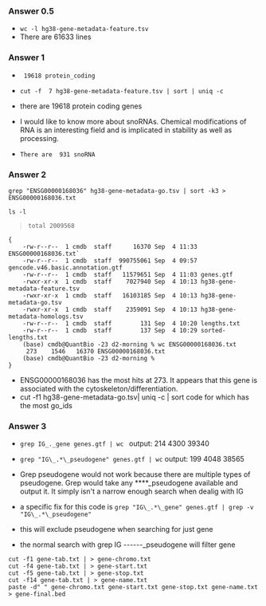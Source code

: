 ### Answer 0.5
- `wc -l hg38-gene-metadata-feature.tsv`
- There are 61633 lines

### Answer 1
- ``` 19618 protein_coding```

- ```cut -f  7 hg38-gene-metadata-feature.tsv | sort | uniq -c```

- there are 19618 protein coding genes

- I would like to know more about snoRNAs. Chemical modifications of RNA is an interesting field and is implicated in stability as well as processing. 

- ```There are  931 snoRNA ```


### Answer 2
```grep "ENSG00000168036" hg38-gene-metadata-go.tsv | sort -k3 > ENSG00000168036.txt ```

```ls -l```
> `total 2009568`

```
{
    -rw-r--r--  1 cmdb  staff      16370 Sep  4 11:33 ENSG00000168036.txt`
    -rw-r--r--  1 cmdb  staff  990755061 Sep  4 09:57 gencode.v46.basic.annotation.gtf
    -rw-r--r--  1 cmdb  staff   11579651 Sep  4 11:03 genes.gtf
    -rwxr-xr-x  1 cmdb  staff    7027940 Sep  4 10:13 hg38-gene-metadata-feature.tsv
    -rwxr-xr-x  1 cmdb  staff   16103185 Sep  4 10:13 hg38-gene-metadata-go.tsv
    -rwxr-xr-x  1 cmdb  staff    2359091 Sep  4 10:13 hg38-gene-metadata-homologs.tsv
    -rw-r--r--  1 cmdb  staff        131 Sep  4 10:20 lengths.txt
    -rw-r--r--  1 cmdb  staff        137 Sep  4 10:29 sorted-lengths.txt
    (base) cmdb@QuantBio -23 d2-morning % wc ENSG00000168036.txt
     273    1546   16370 ENSG00000168036.txt
    (base) cmdb@QuantBio -23 d2-morning %
}
```

- ENSG00000168036 has the most hits at 273.  It appears that this gene is associated with the cytoskeleton/differentiation. 
- cut -f1 hg38-gene-metadata-go.tsv| uniq -c | sort 
    code for which has the most go_ids


### Answer 3

-  `grep IG_._gene genes.gtf | wc `
   output:    214    4300   39340

-  `grep "IG\_.*\_pseudogene" genes.gtf | wc`
    output: 199    4048   38565

- Grep pseudogene would not work because there are multiple types of pseudogene. Grep would take any ****_pseudogene available and output it. It simply isn't a narrow enough search when dealig with IG 

- a specific fix for this code is `grep "IG\_.*\_gene" genes.gtf | grep -v "IG\_.*\_pseudogene"`
- this will exclude pseudogene when searching for just gene
- the normal search with grep IG ------_pseudogene  will filter gene 

``` 
cut -f1 gene-tab.txt | > gene-chromo.txt
cut -f4 gene-tab.txt | > gene-start.txt
cut -f5 gene-tab.txt | > gene-stop.txt
cut -f14 gene-tab.txt | > gene-name.txt
paste -d" " gene-chromo.txt gene-start.txt gene-stop.txt gene-name.txt > gene-final.bed
```
